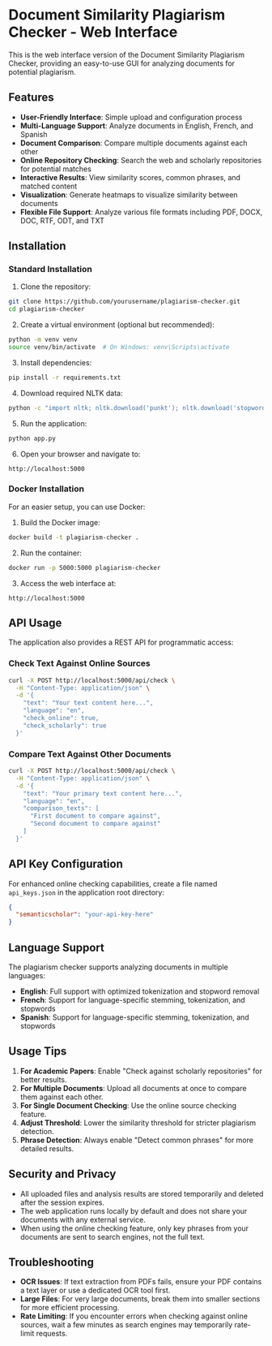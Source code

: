 # Document Similarity Plagiarism Checker - Web Interface

This is the web interface version of the Document Similarity Plagiarism Checker, providing an easy-to-use GUI for analyzing documents for potential plagiarism.

## Features

- **User-Friendly Interface**: Simple upload and configuration process
- **Multi-Language Support**: Analyze documents in English, French, and Spanish
- **Document Comparison**: Compare multiple documents against each other
- **Online Repository Checking**: Search the web and scholarly repositories for potential matches
- **Interactive Results**: View similarity scores, common phrases, and matched content
- **Visualization**: Generate heatmaps to visualize similarity between documents
- **Flexible File Support**: Analyze various file formats including PDF, DOCX, DOC, RTF, ODT, and TXT

## Installation

### Standard Installation

1. Clone the repository:
```bash
git clone https://github.com/yourusername/plagiarism-checker.git
cd plagiarism-checker
```

2. Create a virtual environment (optional but recommended):
```bash
python -m venv venv
source venv/bin/activate  # On Windows: venv\Scripts\activate
```

3. Install dependencies:
```bash
pip install -r requirements.txt
```

4. Download required NLTK data:
```bash
python -c "import nltk; nltk.download('punkt'); nltk.download('stopwords'); nltk.download('snowball_data')"
```

5. Run the application:
```bash
python app.py
```

6. Open your browser and navigate to:
```
http://localhost:5000
```

### Docker Installation

For an easier setup, you can use Docker:

1. Build the Docker image:
```bash
docker build -t plagiarism-checker .
```

2. Run the container:
```bash
docker run -p 5000:5000 plagiarism-checker
```

3. Access the web interface at:
```
http://localhost:5000
```

## API Usage

The application also provides a REST API for programmatic access:

### Check Text Against Online Sources

```bash
curl -X POST http://localhost:5000/api/check \
  -H "Content-Type: application/json" \
  -d '{
    "text": "Your text content here...",
    "language": "en",
    "check_online": true,
    "check_scholarly": true
  }'
```

### Compare Text Against Other Documents

```bash
curl -X POST http://localhost:5000/api/check \
  -H "Content-Type: application/json" \
  -d '{
    "text": "Your primary text content here...",
    "language": "en",
    "comparison_texts": [
      "First document to compare against",
      "Second document to compare against"
    ]
  }'
```

## API Key Configuration

For enhanced online checking capabilities, create a file named `api_keys.json` in the application root directory:

```json
{
  "semanticscholar": "your-api-key-here"
}
```

## Language Support

The plagiarism checker supports analyzing documents in multiple languages:

- **English**: Full support with optimized tokenization and stopword removal
- **French**: Support for language-specific stemming, tokenization, and stopwords
- **Spanish**: Support for language-specific stemming, tokenization, and stopwords

## Usage Tips

1. **For Academic Papers**: Enable "Check against scholarly repositories" for better results.
2. **For Multiple Documents**: Upload all documents at once to compare them against each other.
3. **For Single Document Checking**: Use the online source checking feature.
4. **Adjust Threshold**: Lower the similarity threshold for stricter plagiarism detection.
5. **Phrase Detection**: Always enable "Detect common phrases" for more detailed results.

## Security and Privacy

- All uploaded files and analysis results are stored temporarily and deleted after the session expires.
- The web application runs locally by default and does not share your documents with any external service.
- When using the online checking feature, only key phrases from your documents are sent to search engines, not the full text.

## Troubleshooting

- **OCR Issues**: If text extraction from PDFs fails, ensure your PDF contains a text layer or use a dedicated OCR tool first.
- **Large Files**: For very large documents, break them into smaller sections for more efficient processing.
- **Rate Limiting**: If you encounter errors when checking against online sources, wait a few minutes as search engines may temporarily rate-limit requests.
